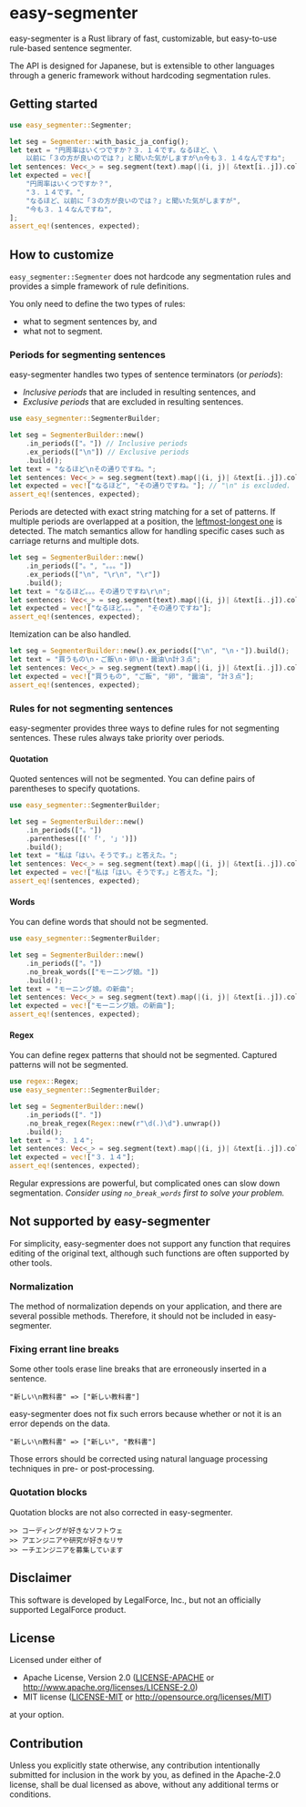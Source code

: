 # easy-segmenter

easy-segmenter is a Rust library of fast, customizable, but easy-to-use rule-based sentence segmenter.

The API is designed for Japanese, but is extensible to other languages
through a generic framework without hardcoding segmentation rules.

## Getting started

```rust
use easy_segmenter::Segmenter;

let seg = Segmenter::with_basic_ja_config();
let text = "円周率はいくつですか？３．１４です。なるほど、\
    以前に「３の方が良いのでは？」と聞いた気がしますが\n今も３．１４なんですね";
let sentences: Vec<_> = seg.segment(text).map(|(i, j)| &text[i..j]).collect();
let expected = vec![
    "円周率はいくつですか？",
    "３．１４です。",
    "なるほど、以前に「３の方が良いのでは？」と聞いた気がしますが",
    "今も３．１４なんですね",
];
assert_eq!(sentences, expected);
```

## How to customize

`easy_segmenter::Segmenter` does not hardcode any segmentation rules and
provides a simple framework of rule definitions.

You only need to define the two types of rules:
- what to segment sentences by, and
- what not to segment.

### Periods for segmenting sentences

easy-segmenter handles two types of sentence terminators (or *periods*):

- *Inclusive periods* that are included in resulting sentences, and
- *Exclusive periods* that are excluded in resulting sentences.

```rust
use easy_segmenter::SegmenterBuilder;

let seg = SegmenterBuilder::new()
    .in_periods(["。"]) // Inclusive periods
    .ex_periods(["\n"]) // Exclusive periods
    .build();
let text = "なるほど\nその通りですね。";
let sentences: Vec<_> = seg.segment(text).map(|(i, j)| &text[i..j]).collect();
let expected = vec!["なるほど", "その通りですね。"]; // "\n" is excluded.
assert_eq!(sentences, expected);
```

Periods are detected with exact string matching for a set of patterns.
If multiple periods are overlapped at a position,
the [leftmost-longest one](https://docs.rs/aho-corasick/latest/aho_corasick/enum.MatchKind.html#variant.LeftmostLongest) is detected.
The match semantics allow for handling specific cases such as carriage returns and multiple dots.

```rust
let seg = SegmenterBuilder::new()
    .in_periods(["。", "。。。"])
    .ex_periods(["\n", "\r\n", "\r"])
    .build();
let text = "なるほど。。。その通りですね\r\n";
let sentences: Vec<_> = seg.segment(text).map(|(i, j)| &text[i..j]).collect();
let expected = vec!["なるほど。。。", "その通りですね"];
assert_eq!(sentences, expected);
```

Itemization can be also handled.

```rust
let seg = SegmenterBuilder::new().ex_periods(["\n", "\n・"]).build();
let text = "買うもの\n・ご飯\n・卵\n・醤油\n計３点";
let sentences: Vec<_> = seg.segment(text).map(|(i, j)| &text[i..j]).collect();
let expected = vec!["買うもの", "ご飯", "卵", "醤油", "計３点"];
assert_eq!(sentences, expected);
```

### Rules for not segmenting sentences

easy-segmenter provides three ways to define rules for not segmenting sentences.
These rules always take priority over periods.

#### Quotation

Quoted sentences will not be segmented.
You can define pairs of parentheses to specify quotations.

```rust
use easy_segmenter::SegmenterBuilder;

let seg = SegmenterBuilder::new()
    .in_periods(["。"])
    .parentheses([('「', '」')])
    .build();
let text = "私は「はい。そうです。」と答えた。";
let sentences: Vec<_> = seg.segment(text).map(|(i, j)| &text[i..j]).collect();
let expected = vec!["私は「はい。そうです。」と答えた。"];
assert_eq!(sentences, expected);
```

#### Words

You can define words that should not be segmented.

```rust
use easy_segmenter::SegmenterBuilder;

let seg = SegmenterBuilder::new()
    .in_periods(["。"])
    .no_break_words(["モーニング娘。"])
    .build();
let text = "モーニング娘。の新曲";
let sentences: Vec<_> = seg.segment(text).map(|(i, j)| &text[i..j]).collect();
let expected = vec!["モーニング娘。の新曲"];
assert_eq!(sentences, expected);
```

#### Regex

You can define regex patterns that should not be segmented.
Captured patterns will not be segmented.

```rust
use regex::Regex;
use easy_segmenter::SegmenterBuilder;

let seg = SegmenterBuilder::new()
    .in_periods(["．"])
    .no_break_regex(Regex::new(r"\d(．)\d").unwrap())
    .build();
let text = "３．１４";
let sentences: Vec<_> = seg.segment(text).map(|(i, j)| &text[i..j]).collect();
let expected = vec!["３．１４"];
assert_eq!(sentences, expected);
```

Regular expressions are powerful, but complicated ones can slow down segmentation.
*Consider using `no_break_words` first to solve your problem.*

## Not supported by easy-segmenter

For simplicity, easy-segmenter does not support any function that requires editing of the original text,
although such functions are often supported by other tools.

### Normalization

The method of normalization depends on your application, and there are several possible methods.
Therefore, it should not be included in easy-segmenter.

### Fixing errant line breaks

Some other tools erase line breaks that are erroneously inserted in a sentence.

```
"新しい\n教科書" => ["新しい教科書"]
```

easy-segmenter does not fix such errors because whether or not it is an error depends on the data.

```
"新しい\n教科書" => ["新しい", "教科書"]
```

Those errors should be corrected using natural language processing techniques in pre- or post-processing.

### Quotation blocks

Quotation blocks are not also corrected in easy-segmenter.

```
>> コーディングが好きなソフトウェ
>> アエンジニアや研究が好きなリサ
>> ーチエンジニアを募集しています
```

## Disclaimer

This software is developed by LegalForce, Inc.,
but not an officially supported LegalForce product.

## License

Licensed under either of

 * Apache License, Version 2.0
   ([LICENSE-APACHE](LICENSE-APACHE) or http://www.apache.org/licenses/LICENSE-2.0)
 * MIT license
   ([LICENSE-MIT](LICENSE-MIT) or http://opensource.org/licenses/MIT)

at your option.

## Contribution

Unless you explicitly state otherwise, any contribution intentionally submitted
for inclusion in the work by you, as defined in the Apache-2.0 license, shall be
dual licensed as above, without any additional terms or conditions.
